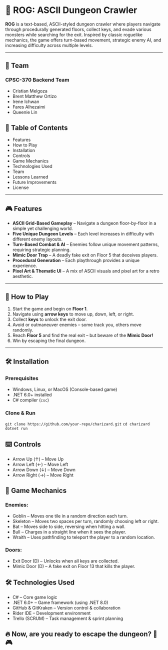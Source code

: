 # 🏰 ROG: ASCII Dungeon Crawler

**ROG** is a text-based, ASCII-styled dungeon crawler where players navigate through procedurally generated floors, collect keys, and evade various monsters while searching for the exit. Inspired by classic roguelike mechanics, the game offers turn-based movement, strategic enemy AI, and increasing difficulty across multiple levels.

---
## 👥 Team

### CPSC-370 Backend Team
- Cristian Melgoza
- Brent Matthew Ortizo
- Irene Ichwan
- Fares Alhezaimi
- Queenie Lin

## 📜 Table of Contents
- Features
- How to Play
- Installation
- Controls
- Game Mechanics
- Technologies Used
- Team
- Lessons Learned
- Future Improvements
- License

---

## 🎮 Features

- **ASCII Grid-Based Gameplay** – Navigate a dungeon floor-by-floor in a simple yet challenging world.  
- **Five Unique Dungeon Levels** – Each level increases in difficulty with different enemy layouts.  
- **Turn-Based Combat & AI** – Enemies follow unique movement patterns, requiring strategic planning.  
- **Mimic Door Trap** – A deadly fake exit on Floor 5 that deceives players.  
- **Procedural Generation** – Each playthrough provides a unique experience.  
- **Pixel Art & Thematic UI** – A mix of ASCII visuals and pixel art for a retro aesthetic.  

---

## 🏹 How to Play

1. Start the game and begin on **Floor 1**.
2. Navigate using **arrow keys** to move up, down, left, or right.
3. Collect **keys** to unlock the exit door.
4. Avoid or outmaneuver enemies – some track you, others move randomly.
5. Reach **Floor 5** and find the real exit – but beware of the **Mimic Door!**
6. Win by escaping the final dungeon.

---

## 🛠 Installation

### Prerequisites
- Windows, Linux, or MacOS (Console-based game)
- .NET 6.0+ installed
- C# compiler (`csc`)

### Clone & Run
```git clone https://github.com/your-repo/charizard.git```
```cd charizard```
```dotnet run```

## ⌨️ Controls
- Arrow Up (↑) – Move Up
- Arrow Left (←) – Move Left
- Arrow Down (↓) – Move Down
- Arrow Right (→) – Move Right

## 👾 Game Mechanics

### Enemies:
- Goblin – Moves one tile in a random direction each turn.
- Skeleton – Moves two spaces per turn, randomly choosing left or right.
- Bat – Moves side to side, reversing when hitting a wall.
- Bull – Charges in a straight line when it sees the player.
- Wraith – Uses pathfinding to teleport the player to a random location.

### Doors:
- Exit Door (D) – Unlocks when all keys are collected.
- Mimic Door (D) – A fake exit on Floor 13 that kills the player.

## 🛠 Technologies Used
- C# – Core game logic
- .NET 6.0+ – Game framework (using .NET 8.0)
- GitHub & GitKraken – Version control & collaboration
- Rider IDE – Development environment
- Trello (SCRUM) – Task management & sprint planning

## 🔥 Now, are you ready to escape the dungeon? 🏰🎮
